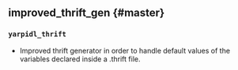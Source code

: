 improved_thrift_gen {#master}
-----------

### `yarpidl_thrift`

* Improved thrift generator in order to handle default values of the variables declared inside a .thrift file.
